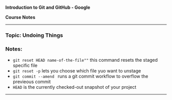 **Introduction to Git and GitHub - Google**

**Course Notes**

---

### Topic: Undoing Things

### Notes:
- `git reset HEAD name-of-the-file""` this command resets the staged specific file 
- `git reset -p` lets you choose which file yuo want to unstage
- `git commit --amend ` runs a git commit workflow to overflow the previeous commit
- `HEAD` is the currently checked-out snapshot of your project

---
